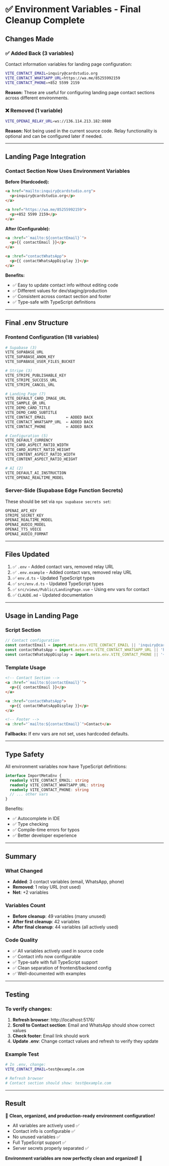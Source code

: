# ✅ Environment Variables - Final Cleanup Complete

## Changes Made

### ✅ **Added Back (3 variables)**
Contact information variables for landing page configuration:

```bash
VITE_CONTACT_EMAIL=inquiry@cardstudio.org
VITE_CONTACT_WHATSAPP_URL=https://wa.me/85255992159
VITE_CONTACT_PHONE=+852 5599 2159
```

**Reason:** These are useful for configuring landing page contact sections across different environments.

### ❌ **Removed (1 variable)**
```bash
VITE_OPENAI_RELAY_URL=ws://136.114.213.182:8080
```

**Reason:** Not being used in the current source code. Relay functionality is optional and can be configured later if needed.

---

## Landing Page Integration

### Contact Section Now Uses Environment Variables

**Before (Hardcoded):**
```html
<a href="mailto:inquiry@cardstudio.org">
  <p>inquiry@cardstudio.org</p>
</a>

<a href="https://wa.me/85255992159">
  <p>+852 5599 2159</p>
</a>
```

**After (Configurable):**
```html
<a :href="`mailto:${contactEmail}`">
  <p>{{ contactEmail }}</p>
</a>

<a :href="contactWhatsApp">
  <p>{{ contactWhatsAppDisplay }}</p>
</a>
```

**Benefits:**
- ✅ Easy to update contact info without editing code
- ✅ Different values for dev/staging/production
- ✅ Consistent across contact section and footer
- ✅ Type-safe with TypeScript definitions

---

## Final .env Structure

### Frontend Configuration (18 variables)

```bash
# Supabase (3)
VITE_SUPABASE_URL
VITE_SUPABASE_ANON_KEY
VITE_SUPABASE_USER_FILES_BUCKET

# Stripe (3)
VITE_STRIPE_PUBLISHABLE_KEY
VITE_STRIPE_SUCCESS_URL
VITE_STRIPE_CANCEL_URL

# Landing Page (7)
VITE_DEFAULT_CARD_IMAGE_URL
VITE_SAMPLE_QR_URL
VITE_DEMO_CARD_TITLE
VITE_DEMO_CARD_SUBTITLE
VITE_CONTACT_EMAIL         ← ADDED BACK
VITE_CONTACT_WHATSAPP_URL  ← ADDED BACK
VITE_CONTACT_PHONE         ← ADDED BACK

# Configuration (5)
VITE_DEFAULT_CURRENCY
VITE_CARD_ASPECT_RATIO_WIDTH
VITE_CARD_ASPECT_RATIO_HEIGHT
VITE_CONTENT_ASPECT_RATIO_WIDTH
VITE_CONTENT_ASPECT_RATIO_HEIGHT

# AI (2)
VITE_DEFAULT_AI_INSTRUCTION
VITE_OPENAI_REALTIME_MODEL
```

### Server-Side (Supabase Edge Function Secrets)

These should be set via `npx supabase secrets set`:
```bash
OPENAI_API_KEY
STRIPE_SECRET_KEY
OPENAI_REALTIME_MODEL
OPENAI_AUDIO_MODEL
OPENAI_TTS_VOICE
OPENAI_AUDIO_FORMAT
```

---

## Files Updated

1. ✅ `.env` - Added contact vars, removed relay URL
2. ✅ `.env.example` - Added contact vars, removed relay URL
3. ✅ `env.d.ts` - Updated TypeScript types
4. ✅ `src/env.d.ts` - Updated TypeScript types
5. ✅ `src/views/Public/LandingPage.vue` - Using env vars for contact
6. ✅ `CLAUDE.md` - Updated documentation

---

## Usage in Landing Page

### Script Section
```javascript
// Contact configuration
const contactEmail = import.meta.env.VITE_CONTACT_EMAIL || 'inquiry@cardstudio.org'
const contactWhatsApp = import.meta.env.VITE_CONTACT_WHATSAPP_URL || 'https://wa.me/85255992159'
const contactWhatsAppDisplay = import.meta.env.VITE_CONTACT_PHONE || '+852 5599 2159'
```

### Template Usage
```html
<!-- Contact Section -->
<a :href="`mailto:${contactEmail}`">
  <p>{{ contactEmail }}</p>
</a>

<a :href="contactWhatsApp">
  <p>{{ contactWhatsAppDisplay }}</p>
</a>

<!-- Footer -->
<a :href="`mailto:${contactEmail}`">Contact</a>
```

**Fallbacks:** If env vars are not set, uses hardcoded defaults.

---

## Type Safety

All environment variables now have TypeScript definitions:

```typescript
interface ImportMetaEnv {
  readonly VITE_CONTACT_EMAIL: string
  readonly VITE_CONTACT_WHATSAPP_URL: string
  readonly VITE_CONTACT_PHONE: string
  // ... other vars
}
```

Benefits:
- ✅ Autocomplete in IDE
- ✅ Type checking
- ✅ Compile-time errors for typos
- ✅ Better developer experience

---

## Summary

### What Changed
- **Added**: 3 contact variables (email, WhatsApp, phone)
- **Removed**: 1 relay URL (not used)
- **Net**: +2 variables

### Variables Count
- **Before cleanup**: 49 variables (many unused)
- **After first cleanup**: 42 variables
- **After final cleanup**: 44 variables (all actively used)

### Code Quality
- ✅ All variables actively used in source code
- ✅ Contact info now configurable
- ✅ Type-safe with full TypeScript support
- ✅ Clean separation of frontend/backend config
- ✅ Well-documented with examples

---

## Testing

### To verify changes:
1. **Refresh browser**: http://localhost:5176/
2. **Scroll to Contact section**: Email and WhatsApp should show correct values
3. **Check footer**: Email link should work
4. **Update .env**: Change contact values and refresh to verify they update

### Example Test
```bash
# In .env, change:
VITE_CONTACT_EMAIL=test@example.com

# Refresh browser
# Contact section should show: test@example.com
```

---

## Result

🎉 **Clean, organized, and production-ready environment configuration!**

- All variables are actively used ✅
- Contact info is configurable ✅
- No unused variables ✅
- Full TypeScript support ✅
- Server secrets properly separated ✅

**Environment variables are now perfectly clean and organized!** 🚀
